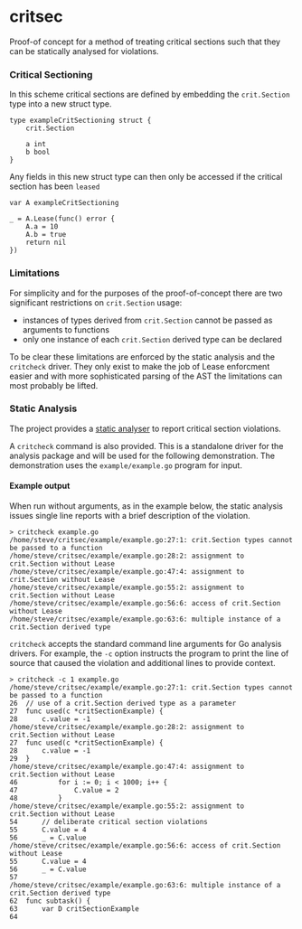 # critsec

Proof-of concept for a method of treating critical sections such that they can
be statically analysed for violations.

### Critical Sectioning

In this scheme critical sections are defined by embedding the `crit.Section`
type into a new struct type.

```
type exampleCritSectioning struct {
	crit.Section
	
	a int
	b bool
}
```

Any fields in this new struct type can then only be accessed if the critical
section has been `leased`

```
var A exampleCritSectioning

_ = A.Lease(func() error {
	A.a = 10
	A.b = true
	return nil
})
```

### Limitations

For simplicity and for the purposes of the proof-of-concept there are two
significant restrictions on `crit.Section` usage:

- instances of types derived from `crit.Section` cannot be passed as arguments
  to functions
- only one instance of each `crit.Section` derived type can be declared

To be clear these limitations are enforced by the static analysis and the
`critcheck` driver. They only exist to make the job of Lease enforcment easier
and with more sophisticated parsing of the AST the limitations can most probably
be lifted.

### Static Analysis

The project provides a [static
analyser](https://pkg.go.dev/golang.org/x/tools@v0.20.0/go/analysis) to report critical section violations.

A `critcheck` command is also provided. This is a standalone driver for the
analysis package and will be used for the following demonstration. The
demonstration uses the `example/example.go` program for input.

#### Example output

When run without arguments, as in the example below, the static analysis issues
single line reports with a brief description of the violation.

```
> critcheck example.go
/home/steve/critsec/example/example.go:27:1: crit.Section types cannot be passed to a function
/home/steve/critsec/example/example.go:28:2: assignment to crit.Section without Lease
/home/steve/critsec/example/example.go:47:4: assignment to crit.Section without Lease
/home/steve/critsec/example/example.go:55:2: assignment to crit.Section without Lease
/home/steve/critsec/example/example.go:56:6: access of crit.Section without Lease
/home/steve/critsec/example/example.go:63:6: multiple instance of a crit.Section derived type
```

`critcheck` accepts the standard command line arguments for Go analysis drivers.
For example, the `-c` option instructs the program to print the line of source
that caused the violation and additional lines to provide context.

```
> critcheck -c 1 example.go
/home/steve/critsec/example/example.go:27:1: crit.Section types cannot be passed to a function
26	// use of a crit.Section derived type as a parameter
27	func used(c *critSectionExample) {
28		c.value = -1
/home/steve/critsec/example/example.go:28:2: assignment to crit.Section without Lease
27	func used(c *critSectionExample) {
28		c.value = -1
29	}
/home/steve/critsec/example/example.go:47:4: assignment to crit.Section without Lease
46			for i := 0; i < 1000; i++ {
47				C.value = 2
48			}
/home/steve/critsec/example/example.go:55:2: assignment to crit.Section without Lease
54		// deliberate critical section violations
55		C.value = 4
56		_ = C.value
/home/steve/critsec/example/example.go:56:6: access of crit.Section without Lease
55		C.value = 4
56		_ = C.value
57	
/home/steve/critsec/example/example.go:63:6: multiple instance of a crit.Section derived type
62	func subtask() {
63		var D critSectionExample
64
```

